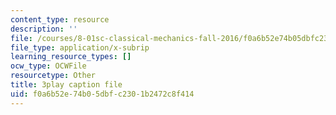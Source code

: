 ```yaml
---
content_type: resource
description: ''
file: /courses/8-01sc-classical-mechanics-fall-2016/f0a6b52e74b05dbfc2301b2472c8f414_0qEIs6ie2q8.srt
file_type: application/x-subrip
learning_resource_types: []
ocw_type: OCWFile
resourcetype: Other
title: 3play caption file
uid: f0a6b52e-74b0-5dbf-c230-1b2472c8f414
---
```

